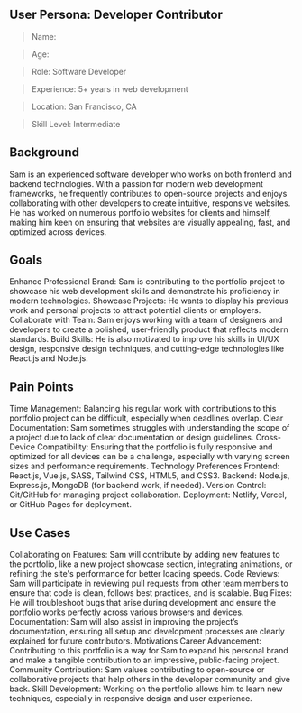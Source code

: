 ## User Persona: Developer Contributor
> Name: 

> Age: 

> Role: Software Developer

> Experience: 5+ years in web development

> Location: San Francisco, CA

> Skill Level: Intermediate

## Background
Sam is an experienced software developer who works on both frontend and backend technologies. With a passion for modern web development frameworks, he frequently contributes to open-source projects and enjoys collaborating with other developers to create intuitive, responsive websites.
He has worked on numerous portfolio websites for clients and himself, making him keen on ensuring that websites are visually appealing, fast, and optimized across devices.

## Goals
Enhance Professional Brand: Sam is contributing to the portfolio project to showcase his web development skills and demonstrate his proficiency in modern technologies.
Showcase Projects: He wants to display his previous work and personal projects to attract potential clients or employers.
Collaborate with Team: Sam enjoys working with a team of designers and developers to create a polished, user-friendly product that reflects modern standards.
Build Skills: He is also motivated to improve his skills in UI/UX design, responsive design techniques, and cutting-edge technologies like React.js and Node.js.

## Pain Points
Time Management: Balancing his regular work with contributions to this portfolio project can be difficult, especially when deadlines overlap.
Clear Documentation: Sam sometimes struggles with understanding the scope of a project due to lack of clear documentation or design guidelines.
Cross-Device Compatibility: Ensuring that the portfolio is fully responsive and optimized for all devices can be a challenge, especially with varying screen sizes and performance requirements.
Technology Preferences
Frontend: React.js, Vue.js, SASS, Tailwind CSS, HTML5, and CSS3.
Backend: Node.js, Express.js, MongoDB (for backend work, if needed).
Version Control: Git/GitHub for managing project collaboration.
Deployment: Netlify, Vercel, or GitHub Pages for deployment.

## Use Cases
Collaborating on Features: Sam will contribute by adding new features to the portfolio, like a new project showcase section, integrating animations, or refining the site's performance for better loading speeds.
Code Reviews: Sam will participate in reviewing pull requests from other team members to ensure that code is clean, follows best practices, and is scalable.
Bug Fixes: He will troubleshoot bugs that arise during development and ensure the portfolio works perfectly across various browsers and devices.
Documentation: Sam will also assist in improving the project’s documentation, ensuring all setup and development processes are clearly explained for future contributors.
Motivations
Career Advancement: Contributing to this portfolio is a way for Sam to expand his personal brand and make a tangible contribution to an impressive, public-facing project.
Community Contribution: Sam values contributing to open-source or collaborative projects that help others in the developer community and give back.
Skill Development: Working on the portfolio allows him to learn new techniques, especially in responsive design and user experience.
